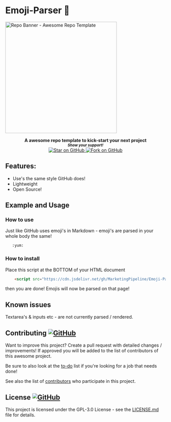 # Emoji-Parser 🔎

<a href="https://github.com/MarketingPipeline/Emoji-Parser/">
<img height=350 alt="Repo Banner - Awesome Repo Template" src="https://capsule-render.vercel.app/api?type=waving&color=c4a2bd&height=300&section=header&text=Emoji Parser 👍&fontSize=70&fontColor=ffffff&animation=fadeIn&fontAlignY=38&desc=Easily add emoji support to your website! 😋 🎉😍&descAlignY=60&descAlign=50"></img></a>

<p align="center">
  <b>A awesome repo template to kick-start your next project</b>

  <br>
  <small> <b><i>Show your support!</i> </b></small>
  <br>
   <a href="https://github.com/MarketingPipeline/Emoji-Parser">
    <img title="Star on GitHub" src="https://img.shields.io/github/stars/MarketingPipeline/Emoji-Parser.svg?style=social&label=Star">
  </a>
  <a href="https://github.com/MarketingPipeline/Emoji-Parser/fork">
    <img title="Fork on GitHub" src="https://img.shields.io/github/forks/MarketingPipeline/Emoji-Parser.svg?style=social&label=Fork">
  </a>
   </p>  


## Features:

- Use's the same style GitHub does! 
- Lightweight
- Open Source!




## Example and Usage


### How to use

Just like GitHub uses emoji's in Markdown - emoji's are parsed in your whole body the same! 


```html
   :yum:
```


### How to install

Place this script at the BOTTOM of your HTML document 

```html
    <script src="https://cdn.jsdelivr.net/gh/MarketingPipeline/Emoji-Parser/version/1.0.0/dist/emoji_parser.min.js"></script> 
```
	
then you are done! Emojis will now be parsed on that page!





## Known issues

Textarea's & inputs etc - are not currently parsed / rendered.

## Contributing <a href="https://github.com/MarketingPipeline/Emoji-Parser/graphs/contributors"> ![GitHub](https://img.shields.io/github/contributors/MarketingPipeline/Emoji-Parser) </a>

Want to improve this project? Create a pull request with detailed changes / improvements! If approved you will be added to the list of contributors of this awesome project.

Be sure to also look at the [to-do](.github/TO_DO.md) list if you're looking for a job that needs done!

See also the list of
[contributors](https://github.com/MarketingPipeline/Emoji-Parser/graphs/contributors) who
participate in this project.

## License <a href="LICENSE"> ![GitHub](https://img.shields.io/github/license/MarketingPipeline/Emoji-Parser) </a>

This project is licensed under the GPL-3.0 License - see the
[LICENSE.md](https://github.com/MarketingPipeline/Emoji-Parser/blob/main/LICENSE) file for
details.
